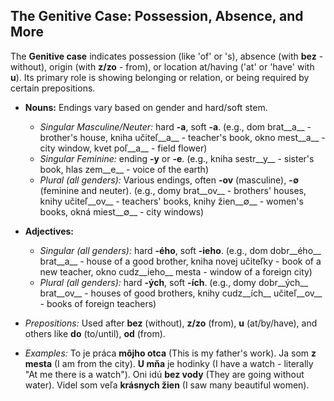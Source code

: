 ## The Genitive Case: Possession, Absence, and More

The __Genitive case__ indicates possession (like 'of' or 's), absence (with __bez__ - without), origin (with __z/zo__ - from), or location at/having ('at' or 'have' with __u__). Its primary role is showing belonging or relation, or being required by certain prepositions.

*   __Nouns:__ Endings vary based on gender and hard/soft stem.
    
    *   _Singular Masculine/Neuter:_ hard __-a__, soft __-a__. (e.g., dom brat__a__ - brother's house, kniha učiteľ__a__ - teacher's book, okno mest__a__ - city window, kvet poľ__a__ - field flower)
    *   _Singular Feminine:_ ending __-y__ or __-e__. (e.g., kniha sestr__y__ - sister's book, hlas zem__e__ - voice of the earth)
    *   _Plural (all genders):_ Various endings, often __-ov__ (masculine), __-∅__ (feminine and neuter). (e.g., domy brat__ov__ - brothers' houses, knihy učiteľ__ov__ - teachers' books, knihy žien__∅__ - women's books, okná miest__∅__ - city windows)
    
    
    
*   __Adjectives:__
    
    *   _Singular (all genders):_ hard __-ého__, soft __-ieho__. (e.g., dom dobr__ého__ brat__a__ - house of a good brother, kniha novej učiteľky - book of a new teacher, okno cudz__ieho__ mesta - window of a foreign city)
    *   _Plural (all genders):_ hard __-ých__, soft __-ích__. (e.g., domy dobr__ých__ brat__ov__ - houses of good brothers, knihy cudz__ích__ učiteľ__ov__ - books of foreign teachers)
    
    
    
*   _Prepositions:_ Used after __bez__ (without), __z/zo__ (from), __u__ (at/by/have), and others like __do__ (to/until), __od__ (from).
*   _Examples:_ To je práca __môjho otca__ (This is my father's work). Ja som __z mesta__ (I am from the city). __U mňa__ je hodinky (I have a watch - literally "At me there is a watch"). Oni idú __bez vody__ (They are going without water). Videl som veľa __krásnych žien__ (I saw many beautiful women).